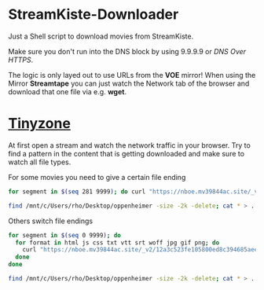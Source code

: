 # StreamKiste-Downloader

Just a Shell script to download movies from StreamKiste.

Make sure you don't run into the DNS block by using 9.9.9.9 or *DNS Over HTTPS*.

The logic is only layed out to use URLs from the **VOE** mirror!
When using the Mirror **Streamtape** you can just watch the Network tab of the browser and download that one file via e.g. **wget**.


# [Tinyzone](https://ww3.tinyzone.org/)

At first open a stream and watch the network traffic in your browser. Try to find a pattern in the content that is getting downloaded and make sure to watch all file types.

For some movies you need to give a certain file ending

```sh
for segment in $(seq 281 9999); do curl "https://nboe.mv39844ac.site/_v2/12a3c523fe105800ed8c394685aeeb0b932eae5c1cbdf6b6114d7baea93ece832257df1a4b6125fcfa38c35da05dee86aad28d46d73fc4e9d4e5a67f0720afd134c614e3091fb40f12c6f1ab6b462219626fd23c4c47319ec79fb95c99be69c13c44/h/f3/efbc$(printf '%04d' ${segment}).gif" -H 'User-Agent: Mozilla/5.0 (Windows NT 10.0; Win64; x64; rv:125.0) Gecko/20100101 Firefox/125.0' -H 'Accept: */*' -H 'Accept-Language: en,de;q=0.5' -H 'Accept-Encoding: gzip, deflate, br' -H 'Origin: https://vvid30c.site' -H 'DNT: 1' -H 'Sec-GPC: 1' -H 'Connection: keep-alive' -H 'Sec-Fetch-Dest: empty' -H 'Sec-Fetch-Mode: cors' -H 'Sec-Fetch-Site: cross-site' -H 'Pragma: no-cache' -H 'Cache-Control: no-cache' -H 'TE: trailers' > $(printf '%04d' ${segment}).mp4 ; done

find /mnt/c/Users/rho/Desktop/oppenheimer -size -2k -delete; cat * > ../movie.mp4
```

Others switch file endings

```sh
for segment in $(seq 0 9999); do
  for format in html js css txt vtt srt woff jpg gif png; do
    curl "https://nboe.mv39844ac.site/_v2/12a3c523fe105800ed8c394685aeeb0b932eae5c1cbdf6b6114d7baea93ece832257df1a4b6125fcfa38c35da05dee86aad28d46d73fc4e9d4e5a67f0720afd134c614e3091fb40f12c6f1ab6b462219626fd23c4c47319ec79fb95c99be69c13c44/h/f3/efbc$(printf '%04d' ${segment})."${format} -H 'User-Agent: Mozilla/5.0 (Windows NT 10.0; Win64; x64; rv:125.0) Gecko/20100101 Firefox/125.0' -H 'Accept: */*' -H 'Accept-Language: en,de;q=0.5' -H 'Accept-Encoding: gzip, deflate, br' -H 'Origin: https://vvid30c.site' -H 'DNT: 1' -H 'Sec-GPC: 1' -H 'Connection: keep-alive' -H 'Sec-Fetch-Dest: empty' -H 'Sec-Fetch-Mode: cors' -H 'Sec-Fetch-Site: cross-site' -H 'Pragma: no-cache' -H 'Cache-Control: no-cache' -H 'TE: trailers' > $(printf '%04d' ${segment}).${format}
  done
done

find /mnt/c/Users/rho/Desktop/oppenheimer -size -2k -delete; cat * > ../movie.mp4
```
